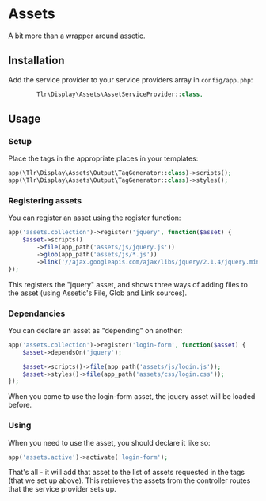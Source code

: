 Assets
======

A bit more than a wrapper around assetic.

## Installation

Add the service provider to your service providers array in `config/app.php`:

```php
        Tlr\Display\Assets\AssetServiceProvider::class,
```

## Usage

### Setup

Place the tags in the appropriate places in your templates:

```php
app(\Tlr\Display\Assets\Output\TagGenerator::class)->scripts();
app(\Tlr\Display\Assets\Output\TagGenerator::class)->styles();
```

### Registering assets

You can register an asset using the register function:

```php
app('assets.collection')->register('jquery', function($asset) {
    $asset->scripts()
        ->file(app_path('assets/js/jquery.js'))
        ->glob(app_path('assets/js/*.js'))
        ->link('//ajax.googleapis.com/ajax/libs/jquery/2.1.4/jquery.min.js');
});
```

This registers the "jquery" asset, and shows three ways of adding files to the asset (using Assetic's File, Glob and Link sources).

### Dependancies

You can declare an asset as "depending" on another:

```php
app('assets.collection')->register('login-form', function($asset) {
    $asset->dependsOn('jquery');

    $asset->scripts()->file(app_path('assets/js/login.js'));
    $asset->styles()->file(app_path('assets/css/login.css'));
});
```

When you come to use the login-form asset, the jquery asset will be loaded before.

### Using

When you need to use the asset, you should declare it like so:

```php
app('assets.active')->activate('login-form');
```

That's all - it will add that asset to the list of assets requested in the tags (that we set up above). This retrieves the assets from the controller routes that the service provider sets up.
